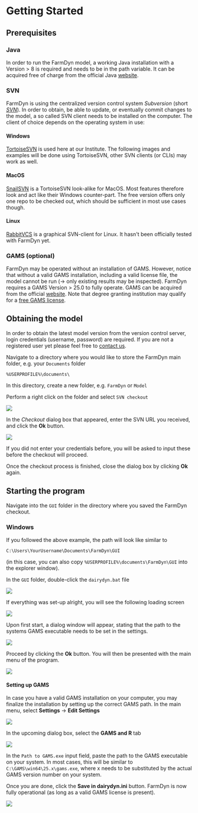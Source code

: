 # Getting Started

## Prerequisites

### Java
In order to run the FarmDyn model, a working Java installation with a Version > 8 is required and needs to be in the path variable. It can be acquired free of charge from the official Java [website](https://java.com/de/download/).

### SVN

FarmDyn is using the centralized version control system *Subversion* (short [*SVN*](https://subversion.apache.org/)). In order to obtain, be able to update, or eventually commit changes to the model, a so called SVN client needs to be installed on the computer. The client of choice depends on the operating system in use:

#### Windows
[TortoiseSVN](https://tortoisesvn.net/downloads.html) is used here at our Institute. The following images and examples will be done using TortoiseSVN, other SVN clients (or CLIs) may work as well.

#### MacOS
[SnailSVN](https://langui.net/snailsvn/) is a TortoiseSVN look-alike for MacOS. Most features therefore look and act like their Windows counter-part. The free version offers only one repo to be checked out, which should be sufficient in most use cases though.

#### Linux
[RabbitVCS](http://rabbitvcs.org/) is a graphical SVN-client for Linux. It hasn't been officially tested with FarmDyn yet.

### GAMS (optional)
FarmDyn may be operated without an installation of GAMS. However, notice that without a valid GAMS installation, including a valid license file, the model cannot be run (-> only existing results may be inspected). FarmDyn requires a GAMS Version > 25.0 to fully operate.
GAMS can be acquired from the official [website](https://www.gams.com/). Note that degree granting institution may qualify for a [free GAMS license](https://support.gams.com/solver:academic_programs_by_solver_partners).

## Obtaining the model

In order to obtain the latest model version from the version control server, login credentials (username, password) are required. If you are not a registered user yet please feel free to [contact us](http://www.ilr.uni-bonn.de/em/em_e.htm). 

Navigate to a directory where you would like to store the FarmDyn main folder, e.g. your `Documents` folder

`%USERPROFILE%\documents\`

In this directory, create a new folder, e.g. `FarmDyn` or `Model`

Perform a right click on the folder and select `SVN checkout`

![](media/installation-f78b1684.png)

In the *Checkout* dialog box that appeared, enter the SVN URL you received, and click the **Ok** button.

![](media/installation-5f795d76.png)

If you did not enter your credentials before, you will be asked to input these before the checkout will proceed.

Once the checkout process is finished, close the dialog box by clicking **Ok** again.


## Starting the program
Navigate into the `GUI` folder in the directory where you saved the FarmDyn checkout. 

### Windows
If you followed the above example, the path will look like similar to

`C:\Users\YourUsername\Documents\FarmDyn\GUI`

(in this case, you can also copy `%USERPROFILE%\documents\FarmDyn\GUI` into the explorer window). 

In the `GUI` folder, double-click the `dairydyn.bat` file

![](media/installation-6763ca47.png)

If everything was set-up alright, you will see the following loading screen

![](media/installation-8b493bec.png)

Upon first start, a dialog window will appear, stating that the path to the systems GAMS executable needs to be set in the settings.

![](media/installation-03f451e0.png)

Proceed by clicking the **Ok** button. You will then be presented with the main menu of the program.

![](media/installation-25c60479.png)

#### Setting up GAMS
In case you have a valid GAMS installation on your computer, you may finalize the installation by setting up the correct GAMS path.
In the main menu, select **Settings** -> **Edit Settings**

![](media/installation-c556217a.png)

In the upcoming dialog box, select the **GAMS and R** tab

![](media/installation-f83bcd0e.png)

In the `Path to GAMS.exe` input field, paste the path to the GAMS executable on your system. In most cases, this will be similar to `C:\GAMS\win64\25.x\gams.exe`, where x needs to be substituted by the actual GAMS version number on your system.

Once you are done, click the **Save in dairydyn.ini** button. FarmDyn is now fully operational (as long as a valid GAMS license is present).

![](media/installation-0463ee18.png)
